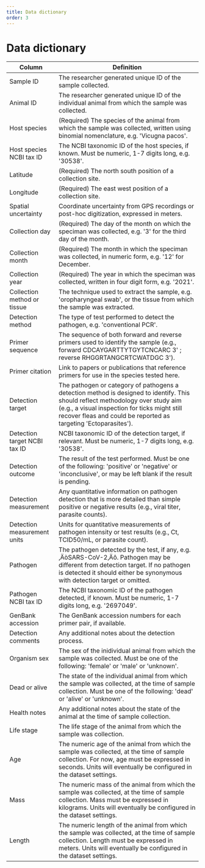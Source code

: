 ```yaml
---
title: Data dictionary
order: 3
---
```


# Data dictionary

| Column                       | Definition                                                                                                                                                                                                                                           |
| ---------------------------- | ---------------------------------------------------------------------------------------------------------------------------------------------------------------------------------------------------------------------------------------------------- |
| Sample ID                    | The researcher generated unique ID of the sample collected.                                                                                                                                                                                          |
| Animal ID                    | The researcher generated unique ID of the individual animal from which the sample was collected.                                                                                                                                                     |
| Host species                 | (Required) The species of the animal from which the sample was collected, written using binomial nomenclature, e.g. 'Vicugna pacos'.                                                                                                                 |
| Host species NCBI tax ID     | The NCBI taxonomic ID of the host species, if known. Must be numeric, 1-7 digits long, e.g. '30538'.                                                                                                                                                 |
| Latitude                     | (Required) The north south position of a collection site.                                                                                                                                                                                            |
| Longitude                    | (Required) The east west position of a collection site.                                                                                                                                                                                              |
| Spatial uncertainty          | Coordinate uncertainty from GPS recordings or post-hoc digitization, expressed in meters.                                                                                                                                                            |
| Collection day               | (Required) The day of the month on which the speciman was collected, e.g. '3' for the third day of the month.                                                                                                                                        |
| Collection month             | (Required) The month in which the speciman was collected, in numeric form, e.g. '12' for December.                                                                                                                                                   |
| Collection year              | (Required) The year in which the speciman was collected, written in four digit form, e.g. '2021'.                                                                                                                                                    |
| Collection method or tissue  | The technique used to extract the sample, e.g. 'oropharyngeal swab', or the tissue from which the sample was extracted.                                                                                                                              |
| Detection method             | The type of test performed to detect the pathogen, e.g. 'conventional PCR'.                                                                                                                                                                          |
| Primer sequence              | The sequence of both forward and reverse primers used to identify the sample (e.g., forward CDCAYGARTTYTGYTCNCARC 3' ; reverse RHGGRTANGCRTCWATDGC 3').                                                                                              |
| Primer citation              | Link to papers or publications that reference primers for use in the species tested here.                                                                                                                                                            |
| Detection target             | The pathogen or category of pathogens a detection method is designed to identify. This should reflect methodology over study aim (e.g., a visual inspection for ticks might still recover fleas and could be reported as targeting 'Ectoparasites'). |
| Detection target NCBI tax ID | NCBI taxonomic ID of the detection target, if relevant. Must be numeric, 1-7 digits long, e.g. '30538'.                                                                                                                                              |
| Detection outcome            | The result of the test performed. Must be one of the following: 'positive' or 'negative' or 'inconclusive', or may be left blank if the result is pending.                                                                                           |
| Detection measurement        | Any quantitative information on pathogen detection that is more detailed than simple positive or negative results (e.g., viral titer, parasite counts).                                                                                              |
| Detection measurement units  | Units for quantitative measurements of pathogen intensity or test results (e.g., Ct, TCID50/mL, or parasite count).                                                                                                                                  |
| Pathogen                     | The pathogen detected by the test, if any, e.g. ‚ÄòSARS-CoV-2‚Äô. Pathogen may be different from detection target. If no pathogen is detected it should either be synonymous with detection target or omitted.                                       |
| Pathogen NCBI tax ID         | The NCBI taxonomic ID of the pathogen detected, if known. Must be numeric, 1-7 digits long, e.g. '2697049'.                                                                                                                                          |
| GenBank accession            | The GenBank accession numbers for each primer pair, if available.                                                                                                                                                                                    |
| Detection comments           | Any additional notes about the detection process.                                                                                                                                                                                                    |
| Organism sex                 | The sex of the inidividual animal from which the sample was collected. Must be one of the following: 'female' or 'male' or 'unknown'.                                                                                                                |
| Dead or alive                | The state of the individual animal from which the sample was collected, at the time of sample collection. Must be one of the following: 'dead' or 'alive' or 'unknown'.                                                                              |
| Health notes                 | Any additional notes about the state of the animal at the time of sample collection.                                                                                                                                                                 |
| Life stage                   | The life stage of the animal from which the sample was collection.                                                                                                                                                                                   |
| Age                          | The numeric age of the animal from which the sample was collected, at the time of sample collection. For now, age must be expressed in seconds. Units will eventually be configured in the dataset settings.                                         |
| Mass                         | The numeric mass of the animal from which the sample was collected, at the time of sample collection. Mass must be expressed in kilograms. Units will eventually be configured in the dataset settings.                                              |
| Length                       | The numeric length of the animal from which the sample was collected, at the time of sample collection. Length must be expressed in meters. Units will eventually be configured in the dataset settings.                                             |